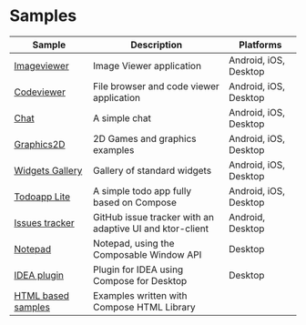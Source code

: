 # Samples
| Sample | Description                                                                                        | Platforms |
| ------------- |----------------------------------------------------------------------------------------------------| ------------- |
| [Imageviewer](imageviewer) | Image Viewer application                                                                           | Android, iOS, Desktop |
| [Codeviewer](codeviewer) | File browser and code viewer application                                                           | Android, iOS, Desktop |
| [Chat](chat) | A simple chat                                                                                      | Android, iOS, Desktop |
| [Graphics2D](graphics-2d)            | 2D Games and graphics examples                           | Android, iOS, Desktop |
| [Widgets Gallery](widgets-gallery) | Gallery of standard widgets                                                                        | Android, iOS, Desktop |
| [Todoapp Lite](todoapp-lite) | A simple todo app fully based on Compose                            | Android, iOS, Desktop |
| [Issues tracker](issues) | GitHub issue tracker with an adaptive UI and ktor-client                                           | Android, Desktop |
| [Notepad](notepad) | Notepad, using the Composable Window API                                                           | Desktop |
| [IDEA plugin](intellij-plugin) | Plugin for IDEA using Compose for Desktop                                                          | Desktop |
| [HTML based samples](html/README.md) | Examples written with Compose HTML Library                                                         |
